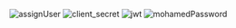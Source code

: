![assignUser](https://github.com/Ennia-Fahd/TP7_Security_Oauth2_OIDC_JWT_Keycloak/assets/92646945/f990f0f9-c65f-424c-a410-406cc01e215f)
![client_secret](https://github.com/Ennia-Fahd/TP7_Security_Oauth2_OIDC_JWT_Keycloak/assets/92646945/22122647-58ca-414c-b86e-eaa63763602a)
![jwt](https://github.com/Ennia-Fahd/TP7_Security_Oauth2_OIDC_JWT_Keycloak/assets/92646945/5b10b0bd-1335-4797-a75b-7ab9f54628a3)
![mohamedPassword](https://github.com/Ennia-Fahd/TP7_Security_Oauth2_OIDC_JWT_Keycloak/assets/92646945/587c0ee3-2b6f-4171-ae48-426a9a7025f4)
